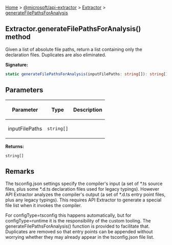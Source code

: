 [Home](./index) &gt; [@microsoft/api-extractor](./api-extractor.md) &gt; [Extractor](./api-extractor.extractor.md) &gt; [generateFilePathsForAnalysis](./api-extractor.extractor.generatefilepathsforanalysis.md)

## Extractor.generateFilePathsForAnalysis() method

Given a list of absolute file paths, return a list containing only the declaration files. Duplicates are also eliminated.

<b>Signature:</b>

```typescript
static generateFilePathsForAnalysis(inputFilePaths: string[]): string[];
```

## Parameters

|  <p>Parameter</p> | <p>Type</p> | <p>Description</p> |
|  --- | --- | --- |
|  <p>inputFilePaths</p> | <p>`string[]`</p> |  |

<b>Returns:</b>

`string[]`

## Remarks

The tsconfig.json settings specify the compiler's input (a set of \*.ts source files, plus some \*.d.ts declaration files used for legacy typings). However API Extractor analyzes the compiler's output (a set of \*.d.ts entry point files, plus any legacy typings). This requires API Extractor to generate a special file list when it invokes the compiler.

For configType=tsconfig this happens automatically, but for configType=runtime it is the responsibility of the custom tooling. The generateFilePathsForAnalysis() function is provided to facilitate that. Duplicates are removed so that entry points can be appended without worrying whether they may already appear in the tsconfig.json file list.

